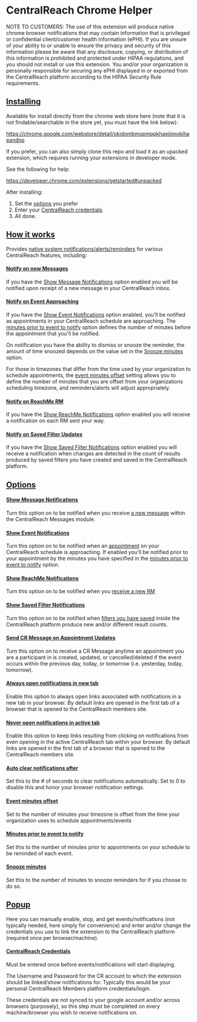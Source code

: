 CentralReach Chrome Helper
==============================


NOTE TO CUSTOMERS: The use of this extension will produce native chrome browser notifications that may contain information that is privileged or confidential client/customer health information (ePHI).  If you are unsure of your ability to or unable to ensure the privacy and security of this information please be aware that any disclosure, copying, or distribution of this information is prohibited and protected under HIPAA regulations, and you should not install or use this extension. You and/or your organization is personally responsible for securing any ePHI displayed in or exported from the CentralReach platform according to the HIPAA Security Rule requirements.


## [Installing](#installing)

Available for install directly from the chrome web store here (note that it is not findable/searchable in the store yet, you must have the link below):

https://chrome.google.com/webstore/detail/okidombmopmppkhaejjimokjhaeandnp

If you prefer, you can also simply clone this repo and load it as an upacked extension, which requires running your extensions in developer mode.

See the following for help:

https://developer.chrome.com/extensions/getstarted#unpacked

After installing:
1. Set the [options](#options) you prefer
2. Enter your [CentralReach credentials](#centralreach-credentials)
3. All done.

## [How it works](#how-it-works)

Provides [native system notifications/alerts/reminders](https://developers.google.com/web/updates/2017/04/native-mac-os-notifications) for various CentralReach features, including:

#### [Notify on new Messages](#notify-on-new-messages)

If you have the [Show Message Notifications](#show-message-notifications) option enabled you will be notified upon receipt of a new message in your CentralReach inbox.

#### [Notify on Event Approaching](#notify-on-event-approaching)

If you have the [Show Event Notifications](#show-event-notifications) option enabled, you'll be notified as appointments in your CentralReach schedule are approaching.  The [minutes prior to event to notify](#minutes-prior-to-event-to-notify) option defines the number of minutes before the appointment that you'll be notified.

On notification you have the ability to dismiss or snooze the reminder, the amount of time snoozed depends on the value set in the [Snooze minutes](#snooze-minutes) option.

For those in timezones that differ from the time used by your organization to schedule appointments, the [event minutes offset](#event-minutes-offset) setting allows you to define the number of minutes that you are offset from your organizations scheduling timezone, and reminders/alerts will adjust appropriately.

#### [Notify on ReachMe RM](#notify-on-reachme-rm)

If you have the [Show ReachMe Notifications](#show-reachme-notifications) option enabled you will receive a notification on each RM sent your way.

#### [Notify on Saved Filter Updates](#notify-on-saved-filter-updates)

If you have the [Show Saved Filter Notifications](#show-saved-filter-notifications) option enabled you will receive a notification when changes are detected in the count of results produced by saved filters you have created and saved in the CentralReach platform.


## [Options](#options)

#### [Show Message Notifications](#show-message-notifications) 

Turn this option on to be notified when you receive [a new message](#notify-on-new-messages) within the CentralReach Messages module. 

#### [Show Event Notifications](#show-event-notifications) 

Turn this option on to be notified when an [appointment](#notify-on-event-approaching) on your CentralReach schedule is approaching.  If enabled you'll be notified prior to your appointment by the minutes you have specified in the [minutes prior to event to notify](#minutes-prior-to-event-to-notify) option.

#### [Show ReachMe Notifications](#show-reachme-notifications) 

Turn this option on to be notified when you [receive a new RM](#notify-on-reachme-rm)

#### [Show Saved Filter Notifications](#show-saved-filter-notifications) 

Turn this option on to be notified when [filters you have saved](#notify-on-saved-filter-updates) inside the CentralReach platform produce new and/or different result counts.

#### [Send CR Message on Appointment Updates](#send-cr-message-on-appointment-updates)

Turn this option on to receive a CR Message anytime an appointment you are a participant in is created, updated, or cancelled/deleted if the event occurs within the previous day, today, or tomorrow (i.e. yesterday, today, tomorrow).

#### [Always open notifications in new tab](#always-open-notifications-in-new-tab)

Enable this option to always open links associated with notifications in a new tab in your browser. By default links are opened in the first tab of a browser that is opened to the CentralReach members site.

#### [Never open notifications in active tab](#never-open-notifications-in-active-tab)

Enable this option to keep links resulting from clicking on notifications from even opening in the active CentralReach tab within your browser. By default links are opened in the first tab of a browser that is opened to the CentralReach members site.

#### [Auto clear notifications after](#auto-clear-notifications-after)

Set this to the # of seconds to clear notifications automatically.  Set to 0 to disable this and honor your browser notification settings.

#### [Event minutes offset](#event-minutes-offset)

Set to the number of minutes your timezone is offset from the time your organization uses to schedule appointments/events

#### [Minutes prior to event to notify](#minutes-prior-to-event-to-notify)

Set this to the number of minutes prior to appointments on your schedule to be reminded of each event.

#### [Snooze minutes](#snooze-minutes)

Set this to the number of minutes to snooze reminders for if you choose to do so.

## [Popup](#popup)

Here you can manually enable, stop, and get events/notifications (not typically needed, here simply for convenience) and enter and/or change the credentials you use to link the extension to the CentralReach platform (required once per browser/machine).

#### [CentralReach Credentials](#centralreach-credentials)

Must be entered once before events/notifications will start displaying. 

The Username and Password for the CR account to which the extension should be linked/show notifications for. Typically this would be your personal CentralReach Members platform credentials/login.

These credentials are not synced to your google account and/or across browsers (purposely), so this step must be completed on every machine/browser you wish to receive notifications on.

